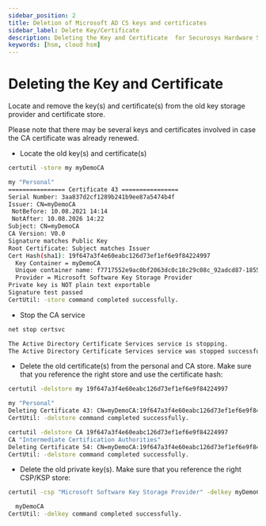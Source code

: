 ```yaml
---
sidebar_position: 2
title: Deletion of Microsoft AD CS keys and certificates
sidebar_label: Delete Key/Certificate
description: Deleting the Key and Certificate  for Securosys Hardware Security Modules (HSMs)
keywords: [hsm, cloud hsm]
---
```


# Deleting the Key and Certificate

Locate and remove the key(s) and certificate(s) from the old key storage provider and certificate store.

Please note that there may be several keys and certificates involved in case the CA certificate was already renewed.
- Locate the old key(s) and certificate(s)
```bash
certutil -store my myDemoCA

my "Personal"
================ Certificate 43 ================
Serial Number: 3aa837d2cf1289b241b9ee87a5474b4f
Issuer: CN=myDemoCA
 NotBefore: 10.08.2021 14:14
 NotAfter: 10.08.2026 14:22
Subject: CN=myDemoCA
CA Version: V0.0
Signature matches Public Key
Root Certificate: Subject matches Issuer
Cert Hash(sha1): 19f647a3f4e60eabc126d73ef1ef6e9f84224997
  Key Container = myDemoCA
  Unique container name: f7717552e9ac0bf2063dc0c18c29c08c_92adcd87-1855-4c11-89be-680e114a784c
  Provider = Microsoft Software Key Storage Provider
Private key is NOT plain text exportable
Signature test passed
CertUtil: -store command completed successfully.
```
- Stop the CA service
```bash
net stop certsvc

The Active Directory Certificate Services service is stopping.
The Active Directory Certificate Services service was stopped successfully.
```
- Delete the old certificate(s) from the personal and CA store. Make sure that you reference the right store and use the certificate hash:
```bash
certutil -delstore my 19f647a3f4e60eabc126d73ef1ef6e9f84224997

my "Personal"
Deleting Certificate 43: CN=myDemoCA:19f647a3f4e60eabc126d73ef1ef6e9f84224997
CertUtil: -delstore command completed successfully.
```
```bash
certutil -delstore CA 19f647a3f4e60eabc126d73ef1ef6e9f84224997
CA "Intermediate Certification Authorities"
Deleting Certificate 54: CN=myDemoCA:19f647a3f4e60eabc126d73ef1ef6e9f84224997
CertUtil: -delstore command completed successfully.
```
- Delete the old private key(s). Make sure that you reference the right CSP/KSP store:
```bash
certutil -csp "Microsoft Software Key Storage Provider" -delkey myDemoCA

  myDemoCA
CertUtil: -delkey command completed successfully.
```
